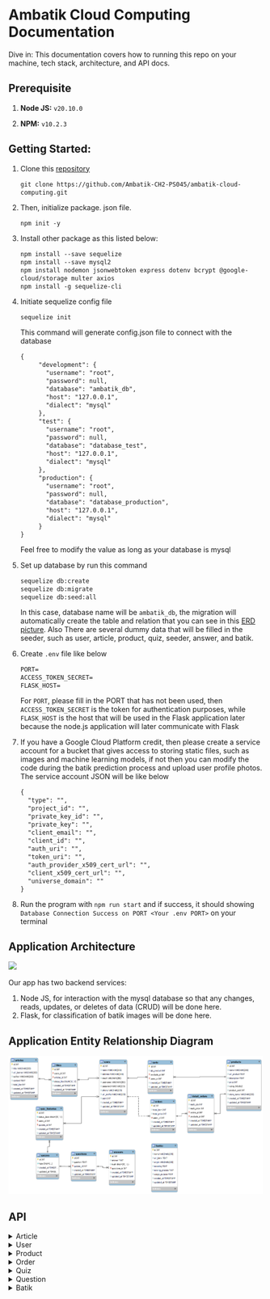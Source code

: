 # Ambatik Cloud Computing Documentation
Dive in: This documentation covers how to running this repo on your machine, tech stack, architecture, and API docs.

## Prerequisite

1. **Node JS:** `v20.10.0`

2. **NPM:** `v10.2.3`

## Getting Started:

1. Clone this [repository](https://github.com/Ambatik-CH2-PS045/ambatik-cloud-computing.git)
   
   ```
   git clone https://github.com/Ambatik-CH2-PS045/ambatik-cloud-computing.git
   ```
2. Then, initialize package. json file.
   ```
   npm init -y
   ```
3. Install other package as this listed below:
   ```
   npm install --save sequelize
   npm install --save mysql2
   npm install nodemon jsonwebtoken express dotenv bcrypt @google-cloud/storage multer axios
   npm install -g sequelize-cli
   ```
4. Initiate sequelize config file
   ```
   sequelize init
   ```
   This command will generate config.json file to connect with the database
   ```
   {
        "development": {
          "username": "root",
          "password": null,
          "database": "ambatik_db",
          "host": "127.0.0.1",
          "dialect": "mysql"
        },
        "test": {
          "username": "root",
          "password": null,
          "database": "database_test",
          "host": "127.0.0.1",
          "dialect": "mysql"
        },
        "production": {
          "username": "root",
          "password": null,
          "database": "database_production",
          "host": "127.0.0.1",
          "dialect": "mysql"
        }
   }

   ```
   Feel free to modify the value as long as your database is mysql
   
4. Set up database by run this command
   ```
   sequelize db:create
   sequelize db:migrate
   sequelize db:seed:all
   ```
   In this case, database name will be `ambatik_db`, the migration will automatically create the table and relation that you can see in this [ERD picture](https://github.com/Ambatik-CH2-PS045/ambatik-cloud-computing?tab=readme-ov-file#application-entity-relationship-diagram). Also There are several dummy data        that will be        filled in the seeder, such as user, article, product, quiz, seeder, answer, and    batik.

6. Create `.env` file like below
   ```
   PORT=
   ACCESS_TOKEN_SECRET=
   FLASK_HOST=
   ```
   For `PORT`, please fill in the PORT that has not been used, then `ACCESS_TOKEN_SECRET` is the token for authentication purposes, while `FLASK_HOST` is the host that will be used in the Flask application later    
   because the node.js application will later communicate with Flask

7. If you have a Google Cloud Platform credit, then please create a service account for a bucket that gives access to storing static files, such as images and machine learning models, if not then you can modify the code during the batik     prediction process and upload user profile photos. The service account JSON will be like below
   ```
   {
     "type": "",
     "project_id": "",
     "private_key_id": "",
     "private_key": "",
     "client_email": "",
     "client_id": "",
     "auth_uri": "",
     "token_uri": "",
     "auth_provider_x509_cert_url": "",
     "client_x509_cert_url": "",
     "universe_domain": ""
   }

   ```
8. Run the program with `npm run start` and if success, it should showing `Database Connection Success on PORT <Your .env PORT>` on your terminal

## Application Architecture
[ ![](https://github.com/Ambatik-CH2-PS045/ambatik-cloud-computing/blob/main/assets/application_architecture.jpg) ](https://github.com/Ambatik-CH2-PS045/ambatik-cloud-computing/blob/main/assets/application_architecture.jpg)

Our app has two backend services:
1. Node JS, for interaction with the mysql database so that any changes, reads, updates, or deletes of data (CRUD) will be done here.
2. Flask, for classification of batik images will be done here.

## Application Entity Relationship Diagram
[ ![](https://github.com/Ambatik-CH2-PS045/ambatik-cloud-computing/blob/main/assets/ERD_Ambatik.png) ](https://github.com/Ambatik-CH2-PS045/ambatik-cloud-computing/blob/main/assets/ERD_Ambatik.png)

## API
<details>
  <summary>Article</summary>
  
## Get all articles

  ```http
GET /article
```

**Parameters:**

| Parameter | Type | Description |
|---|---|---|
| `-` | `-` | `-` |

**Responses:**

```JSON
 {
    "error": false,
    "message": "Get all article success",
    "data": [
        {
            "id": 1,
            "title": "Istana Berbatik, Jokowi Pakai Batik Parang yang Biasa Dikenakan Raja",
            "url_banner": "https://storage.googleapis.com/ambatik_bucket/artikel_banner/artikel1.png",
            "author": "Devi Puspitasari - detikNews",
            "content": "Jakarta - Presiden Joko Widodo (Jokowi) hadiri acara Istana Berbatik di depan Istana Merdeka, Jalan Medan Merdeka Utara, Jakarta Pusat. Presiden Jokowi mengenakan batik coklat dengan motif Parang Barong yang biasa dikenakan raja. \n\nBerdasarkan keterangan dari Biro Pers Sekretariat Presiden, Minggu (1/10/2023), nama motif yang dipakai Presiden Jokowi adalah Batik Parang Barong Seling Kembang atau lengkapnya Parang Barong Seling Kembang Udan Riris. \n\nMotif batik yang dipakai oleh Jokowi memiliki makna, Motif Parang atau Memerangi. Motif itu memiliki makna seorang pemimpin harus berani bersikap tegas memerangi ketidak benaran yang ada. Motif batik Parang biasa dikenakan oleh Para Raja. \n\nKemudian, motif Udan Riris. Motif Hujan Gerimis memberikan kesejukan di tengah kondisi yang gersang/kering. Sementara itu, Ibu Negara Iriana Jokowi mengenakan kain batik motif truntum sebagai atasan, dan motif parang sebagai bawahan.",
            "total_like": 0,
            "createdAt": "2023-12-21T03:22:05.000Z",
            "updatedAt": "2023-12-21T03:22:05.000Z"
        },
        {
            "id": 2,
            "title": "Jokowi: Kita Harus Berani Perkenalkan Batik ke Acara Internasional",
            "url_banner": "https://storage.googleapis.com/ambatik_bucket/artikel_banner/artikel2.png",
            "author": "Yodie Hardiyan - Bisnis.com",
            "content": "Bisnis.com, JAKARTA--- Presiden Joko Widodo menyatakan masyarakat Indonesia harus berani memperkenalkan batik ke acara-acara internasional. Pernyataan itu disampaikan oleh Jokowi dalam acara peringatan Hari Batik Nasional ke-10 di Puro Mangkunegaran, Kota Surakarta, Rabu, (2/10/2019). \n\n“Kita juga harus berani memperkenalkan batik ke acara-acara internasional dan menjadikan batik sebagai duta budaya Indonesia pada masyarakat dunia,” tuturnya. Dalam kesempatan itu, Jokowi bercerita pertemuannya dengan mantan Perdana Menteri Australia, Malcolm Turnbull, beberapa waktu lalu. Saat itu, Turnbull datang dengan mengenakan batik yang telah disiapkan oleh Ibu Negara Iriana. Presiden mengaku dibuat pangling dengan penampilan Turnbull itu. “Saya pangling karena batiknya bagus sehingga betul-betul mengubah (gambaran) bahwa beliau bukan dari Australia, kelihatan dari Solo,” ucapnya. \n\nPresiden juga sangat senang mendengar bahwa pelajaran soal batik diberikan dalam muatan lokal di sejumlah sekolah. Saat Presiden menanyakan hal tersebut kepada salah satu pelajar SMK yang hadir dalam acara tersebut, pelajar itu menyampaikan bahwa pelajaran membatik diberikan di sekolah sebanyak tiga kali dalam seminggu. “Saya kira tiga kali sudah lebih dari cukup asal komitmen itu kita pegang terus sehingga komitmen untuk menjaga pengakuan Unesco yang menetapkan batik menjadi warisan kemanusiaan untuk budaya lisan dan nonbendawi betul-betul terus akan bisa kita pegang,” ujarnya.",
            "total_like": 0,
            "createdAt": "2023-12-21T03:22:05.000Z",
            "updatedAt": "2023-12-21T03:22:05.000Z"
        },

     ]
}
```

## Get liked article

  ```http
GET /article/like/:id (require bearer token)
```

**Parameters:**

| Parameter | Type | Description |
|---|---|---|
| `id` | `Integer` | required |

**Responses:**

```JSON
{
    "error": false,
    "message": "Get all liked article success",
    "data": [
        {
            "id": 1,
            "title": "Istana Berbatik, Jokowi Pakai Batik Parang yang Biasa Dikenakan Raja",
            "url_banner": "https://storage.googleapis.com/ambatik_bucket/artikel_banner/artikel1.png",
            "author": "Devi Puspitasari - detikNews",
            "content": "Jakarta - Presiden Joko Widodo (Jokowi) hadiri acara Istana Berbatik di depan Istana Merdeka, Jalan Medan Merdeka Utara, Jakarta Pusat. Presiden Jokowi mengenakan batik coklat dengan motif Parang Barong yang biasa dikenakan raja. \n\nBerdasarkan keterangan dari Biro Pers Sekretariat Presiden, Minggu (1/10/2023), nama motif yang dipakai Presiden Jokowi adalah Batik Parang Barong Seling Kembang atau lengkapnya Parang Barong Seling Kembang Udan Riris. \n\nMotif batik yang dipakai oleh Jokowi memiliki makna, Motif Parang atau Memerangi. Motif itu memiliki makna seorang pemimpin harus berani bersikap tegas memerangi ketidak benaran yang ada. Motif batik Parang biasa dikenakan oleh Para Raja. \n\nKemudian, motif Udan Riris. Motif Hujan Gerimis memberikan kesejukan di tengah kondisi yang gersang/kering. Sementara itu, Ibu Negara Iriana Jokowi mengenakan kain batik motif truntum sebagai atasan, dan motif parang sebagai bawahan.",
            "total_like": 1,
            "likes": [
                {
                    "id": 2,
                    "status_like": "1"
                }
            ]
        }
    ]
}
```

## Get article detail

  ```http
GET /article/details/:id/?userid
```

**Parameters:**

| Parameter | Type | Description |
|---|---|---|
| `id` | `Integer` | `Required` |
| `userid` | `Integer` | `Optional` |

**Responses:**

```JSON
{
    "error": false,
    "liked": false,
    "message": "Get detail article success with like status",
    "data": {
        "id": 1,
        "title": "Istana Berbatik, Jokowi Pakai Batik Parang yang Biasa Dikenakan Raja",
        "url_banner": "https://storage.googleapis.com/ambatik_bucket/artikel_banner/artikel1.png",
        "author": "Devi Puspitasari - detikNews",
        "content": "Jakarta - Presiden Joko Widodo (Jokowi) hadiri acara Istana Berbatik di depan Istana Merdeka, Jalan Medan Merdeka Utara, Jakarta Pusat. Presiden Jokowi mengenakan batik coklat dengan motif Parang Barong yang biasa dikenakan raja. \n\nBerdasarkan keterangan dari Biro Pers Sekretariat Presiden, Minggu (1/10/2023), nama motif yang dipakai Presiden Jokowi adalah Batik Parang Barong Seling Kembang atau lengkapnya Parang Barong Seling Kembang Udan Riris. \n\nMotif batik yang dipakai oleh Jokowi memiliki makna, Motif Parang atau Memerangi. Motif itu memiliki makna seorang pemimpin harus berani bersikap tegas memerangi ketidak benaran yang ada. Motif batik Parang biasa dikenakan oleh Para Raja. \n\nKemudian, motif Udan Riris. Motif Hujan Gerimis memberikan kesejukan di tengah kondisi yang gersang/kering. Sementara itu, Ibu Negara Iriana Jokowi mengenakan kain batik motif truntum sebagai atasan, dan motif parang sebagai bawahan.",
        "total_like": 1,
        "likes": []
    }
}
```

## Like or unlike article

  ```http
POST /article/like (require bearer token)
```

**Parameters:**

| Parameter | Type | Description |
|---|---|---|
| `-` | `-` | `-` |

**Request Body:**

```JSON
{
    "userId": 1,
    "articleId": 1
}
```

**Responses:**

Like
```JSON
{
    "error": false,
    "liked": true,
    "message": "Success like first time"
}
```


Unlike
```JSON
{
    "error": false,
    "liked": true,
    "message": "Success like first time"
}
```
</details>




<details>
  <summary>User</summary>
  
## User register

    ```http
POST /users/register
```
**Parameters:**

| Parameter | Type | Description |
|---|---|---|
| `-` | `-` | `-` |

**Request Body:**

```JSON
{
    "name": "Jean Doe",
    "email": "jeandoe@gmail.com",
    "username": "jeandoe",
    "password": "jeandoe123",
    "phone": "081234567890"
}
```

**Responses:**
<br>
Success register
```JSON
{
    "error": false,
    "message": "Success register"
}
```

Account already exist
```JSON
{
    "error": true,
    "message": "Username or email already registered yet"
}
```

## User login

    ```http
POST /users/login
```
**Parameters:**

| Parameter | Type | Description |
|---|---|---|
| `-` | `-` | `-` |

**Request Body:**

```JSON
{
    "error": true,
    "message": "Please regist first"
}
```

**Responses:**
<br>
Account not registered
```JSON
{
    "error": true,
    "message": "Please regist first"
}
```

Success login
```JSON
{
    "error": false,
    "message": "Login success",
    "data": {
        "id": 1,
        "accessToken": "eyJhbGciOiJIUzI1NiIsInR5cCI6IkpXVCJ9.eyJ1c2VybmFtZSI6ImpvaG5kb2UiLCJpYXQiOjE3MDMxNDg3Njd9.MH67wX73tS-Nz-Y1qZC8jWgqFdQQUrOXUDg0Sl0H4kk"
    }
}
```

## Get user details


  ```http
GET /users/details/:userid
```
**Parameters:**

| Parameter | Type | Description |
|---|---|---|
| `userid` | `integer` | `required` |

**Responses:**

```JSON
{
    "error": false,
    "message": "Get user details",
    "data": {
        "name": "john",
        "address": "Jakarta",
        "email": "john@example.com",
        "username": "johndoe",
        "phone": "08123456789",
        "url_profile": "https://static9.depositphotos.com/1074452/1184/i/450/depositphotos_11843630-stock-photo-jpg-key-shows-image-format.jpg",
        "point": 0
    }
}
```

## Change photo profile
  ```http
POST /users/upload
```
**Request Form Data:**

| Key | Type | Value |
|---|---|---|
| `file` | `file` | `file-name-example.jpg` |
| `userid` | `text` | `1` |

**Responses:**

```JSON
{
    "error": false,
    "uploaded": true,
    "message": "Success upload photo profile",
    "url": "https://storage.googleapis.com/ambatik_bucket/user_photo/21-12-2023-8-43-44Python-logo-notext.svg.png"
}
```

## Edit user profile
  ```http
POST /users/update/:userid (require bearer token)
```

**Request Body:**

```JSON
{
    "address": "Jakarta Selatan",
    "phone": "123456789011"
}
```

**Responses:**

```JSON
{
    "message": "Update profile success",
    "data": {
        "id": 3,
        "name": "Gek Ari",
        "address": "Jakarta Selatan",
        "email": "gekari420@gmail.com",
        "username": "gekari",
        "password": "$2b$10$13TjO0k5jZkI7x04FODypOdh.bh4hi7Pb6bXsC/i7Dk1oNuE1iQby",
        "phone": "123456789011",
        "url_profile": "https://storage.googleapis.com/ambatik_bucket/user_photo/21-12-2023-8-43-44Python-logo-notext.svg.png",
        "createdAt": "2023-12-21T05:52:36.000Z",
        "updatedAt": "2023-12-21T09:02:33.852Z"
    }
}
```

</details>

<details>
  <summary>Product</summary>

## Get all products

  ```http
GET /product
```

**Parameters:**

| Parameter | Type | Description |
|---|---|---|
| `-` | `-` | `-` |

**Responses:**

```JSON
{
    "error": false,
    "message": "Get all product success",
    "data": [
        {
            "id": 1,
            "name": "KAIN BATIK TULIS ASLI BAKARAN PATI",
            "url_product": "https://storage.googleapis.com/ambatik_bucket/produk_photo/produk1.png",
            "price": 135000,
            "rating": 4.9,
            "product_sold": 214,
            "store_name": "Deny Batik"
        },
        {
            "id": 2,
            "name": "Hadinata Batik Pria Kemeja Panjang Furing Semi Sutra Zafeer Zahra",
            "url_product": "https://storage.googleapis.com/ambatik_bucket/produk_photo/produk2.png",
            "price": 419000,
            "rating": 4.9,
            "product_sold": 264,
            "store_name": "Hadinata Batik Official Shop"
        },

    ]
}
```

## Get detail product

```http
GET /product/details/:productid 
```

**Parameters:**

| Parameter | Type | Description |
|---|---|---|
| `productid` | `Integer` | required |

**Responses:**

```JSON
{
    "error": false,
    "message": "Get detail Product success",
    "data": {
        "id": 1,
        "name": "KAIN BATIK TULIS ASLI BAKARAN PATI",
        "url_product": "https://storage.googleapis.com/ambatik_bucket/produk_photo/produk1.png",
        "description": "BATIK TULIS ASLI \nBatik Tulis Khas Bakaran Juwana Pati \nMohon Tanyakan Stok Sebelum Order \nBahan : Katun Prima \nUkuran : -+215x115",
        "price": 135000,
        "product_sold": 214,
        "store_name": "Deny Batik"
    }
}
```

## Get all product in cart 

  ```http
GET /product/cart/:userid (require bearer token)
```
**Parameters:**

| Parameter | Type | Description |
|---|---|---|
| `userid` | `Integer` | required |

**Responses:**

```JSON
{
    "error": false,
    "emptyCart": false,
    "message": "Get all product in cart success",
    "totalQty": 3,
    "grandTotal": 1125000,
    "data": [
        {
            "id": 1,
            "name": "KAIN BATIK TULIS ASLI BAKARAN PATI",
            "url_product": "https://storage.googleapis.com/ambatik_bucket/produk_photo/produk1.png",
            "price": 135000,
            "store_name": "Deny Batik",
            "total_qty": "1",
            "total_price": "135000"
        },
        {
            "id": 4,
            "name": "Laskala Batik Premium Slimfit Sandro 2.0 K08A331",
            "url_product": "https://storage.googleapis.com/ambatik_bucket/produk_photo/produk4.png",
            "price": 495000,
            "store_name": "Laskala Batik Official Shop",
            "total_qty": "2",
            "total_price": "990000"
        }
    ]
}
```

## Add / reduce product to cart

```http
POST /product/cart
```
**Request Body:**
<br>Add Product</br>

```JSON
{
    "userId": 1,
    "productId": 1,
    "command": "add"
}
```
<br>Reduce Product</br>

```JSON
{
    "userId": 1,
    "productId": 1,
    "command": "reduce"
}
```

**Responses:**
<br></br>

Success add product for the first time
```JSON
{
    "error": false,
    "firstTimeAdded": true,
    "message": "Added product for the first time into cart"
}
```
Success increment product by 1
```JSON
{
    "error": false,
    "firstTimeAdded": true,
    "message": "Added product for the first time into cart"
}
```
Success delete product from cart
```JSON
{
    "error": false,
    "reduce": true,
    "message": "Delete one product in cart"
}
```
Success decrement product by 1
```JSON
{
    "error": false,
    "reduce": true,
    "message": "Product already in cart, decrement qty product"
}
```
</details>

<details>
  <summary>Order</summary>

## Get all order by specified user id

  ```http
GET /order/:userid
```

**Parameters:**

| Parameter | Type | Description |
|---|---|---|
| `userid` | `Integer` | `required` |

**Responses:**
<br></br>

Success get all order by userid
```JSON
{
    "error": false,
    "availableOrder": true,
    "message": "Get all order success",
    "data": [
        {
            "id": 4,
            "total_item": 1,
            "total_price": 419000,
            "createdAt": "2023-12-21T05:43:14.000Z",
            "other_item": 0,
            "product.id": 2,
            "product.name": "Hadinata Batik Pria Kemeja Panjang Furing Semi Sutra Zafeer Zahra",
            "product.url_product": "https://storage.googleapis.com/ambatik_bucket/produk_photo/produk2.png"
        },
        {
            "id": 3,
            "total_item": 1,
            "total_price": 135000,
            "createdAt": "2023-12-21T04:21:31.000Z",
            "other_item": 0,
            "product.id": 1,
            "product.name": "KAIN BATIK TULIS ASLI BAKARAN PATI",
            "product.url_product": "https://storage.googleapis.com/ambatik_bucket/produk_photo/produk1.png"
        },
        {
            "id": 2,
            "total_item": 2,
            "total_price": 270000,
            "createdAt": "2023-12-21T03:30:01.000Z",
            "other_item": 0,
            "product.id": 1,
            "product.name": "KAIN BATIK TULIS ASLI BAKARAN PATI",
            "product.url_product": "https://storage.googleapis.com/ambatik_bucket/produk_photo/produk1.png"
        },
        {
            "id": 1,
            "total_item": 9,
            "total_price": 2037000,
            "createdAt": "2023-12-21T03:28:59.000Z",
            "other_item": 2,
            "product.id": 3,
            "product.name": "KAIN BATIK TULIS ASLI BAKARAN PATI",
            "product.url_product": "https://storage.googleapis.com/ambatik_bucket/produk_photo/produk3.png"
        }
    ]
}
```

## Get order details

  ```http
GET /order/details/:id/:userid
```

**Parameters:**

| Parameter | Type | Description |
|---|---|---|
| `id` | `Integer` | `required` |
| `userid` | `Integer` | `required` |

**Response**

```JSON
{
    "error": false,
    "message": "Get detail detail order",
    "data": [
        {
            "id": 1,
            "total_item": 9,
            "total_price": 2037000,
            "products": [
                {
                    "name": "KAIN BATIK TULIS ASLI BAKARAN PATI",
                    "url_product": "https://storage.googleapis.com/ambatik_bucket/produk_photo/produk1.png",
                    "price": 135000,
                    "store_name": "Deny Batik",
                    "detail_order": {
                        "each_qty": 4
                    }
                },
                {
                    "name": "Hadinata Batik Pria Kemeja Panjang Furing Semi Sutra Zafeer Zahra",
                    "url_product": "https://storage.googleapis.com/ambatik_bucket/produk_photo/produk2.png",
                    "price": 419000,
                    "store_name": "Hadinata Batik Official Shop",
                    "detail_order": {
                        "each_qty": 3
                    }
                },
                {
                    "name": "Batik Pria WAYANG SOGAN Full Furing Bahan Katun Halus High Quality",
                    "url_product": "https://storage.googleapis.com/ambatik_bucket/produk_photo/produk3.png",
                    "price": 120000,
                    "store_name": "Batik Dewa Ruci",
                    "detail_order": {
                        "each_qty": 2
                    }
                }
            ]
        }
    ]
}
```

## Checkout

  ```http
POST /article/like (require bearer token)
```

**Request Body:**

```JSON
{
    "totalqty": 1,
    "grandtotal": 935000,
    "userId": 1,
    "eachqtys": [1],
    "eachprices": [935000],
    "productIds": [1]
}
```

**Response**

Checkout
```JSON
{
    "error": false,
    "checkout": true,
    "message": "Successfully checkout product & remove product from cart"
}
```
</details>

<details>
  <summary>Quiz</summary>
  
  ## Get all quiz module

  ```http
GET /quiz/list/:userid
```

**Parameters:**
| Parameter | Type | Description |
|---|---|---|
| `userid` | `Integer` | `optional` |

**Responses:**

```JSON
{
    "error": false,
    "message": "Get all quiz type",
    "data": [
        {
            "id": 1,
            "type": "Quiz 1",
            "quiz_histories": []
        },
        {
            "id": 2,
            "type": "Quiz 2",
            "quiz_histories": []
        },
        {
            "id": 3,
            "type": "Quiz 3",
            "quiz_histories": []
        }
    ]
}
```

 ## Get quiz leaderboard

 ```http
 GET /quiz/leaderboard
 ```

**Parameters:**

| Parameter | Type | Description |
|---|---|---|
| `-` | `-` | `-` |

**Responses:**

```JSON
{
    "error": false,
    "message": "Get user leaderboard",
    "data": [
        {
            "name": "Austin Lieandro",
            "point": 200,
            "url_profile": "https://storage.googleapis.com/ambatik_bucket/user_photo/21-12-2023-3-23-40IMG_20231221_111712-1703132232312_7691825550391038764.jpg"
        },
        {
            "name": "adam",
            "point": 200,
            "url_profile": "https://storage.googleapis.com/ambatik_bucket/user_photo/default-photo-profile.png"
        },
        {
            "name": "Gek Ari",
            "point": 100,
            "url_profile": "https://storage.googleapis.com/ambatik_bucket/user_photo/21-12-2023-8-43-44Python-logo-notext.svg.png"
        },
        {
            "name": "john",
            "point": 0,
            "url_profile": "https://static9.depositphotos.com/1074452/1184/i/450/depositphotos_11843630-stock-photo-jpg-key-shows-image-format.jpg"
        },
    ]
}
```
## Submit quiz

```http
POST /quiz/submit
```

**Request Body:**

```JSON
{
    "userid": 1,
    "quizid": 1,
    "questionIds": [1,2,3,4,5],
    "answerIds": [2,7,10,14,19]
}
```

**Responses:**

```JSON
{
    "error": false,
    "message": "Submitted quiz and get result",
    "data": [
        {
            "summary": {
                "firstAttempt": true,
                "previousHighest": null,
                "totalCorrect": 5,
                "totalWrong": 0,
                "accumulatePoint": 500
            }
        }
    ]
}
```

</details>

<details>
  <summary>Question</summary>
  
  ## Get question based on quiz module

  ```http
GET /quiz/:quizId/question/:questionid
```

**Parameters:**

| Parameter | Type | Description |
|---|---|---|
| `quizid` | `Integer` | `required` |
| `questionid` | `Integer` | `required` |

**Responses:**

```JSON
{
    "error": false,
    "message": "Get question",
    "data": {
        "id": 1,
        "question": "Batik ini berasal dari Daerah Istimewa Yogyakarta, makna batik ini ialah cinta yang tumbuh kembali. Batik ini biasanya dipakai oleh orang tua pengantin pada hari pernikahan. Batik yang dimaksud adalah ….",
        "answers": [
            {
                "id": 1,
                "answer": "Batik Tambal",
                "questionId": 1
            },
            {
                "id": 2,
                "answer": "Batik Truntum",
                "questionId": 1
            },
            {
                "id": 3,
                "answer": "Batik Sogan",
                "questionId": 1
            },
            {
                "id": 4,
                "answer": "Batik Simbut",
                "questionId": 1
            }
        ]
    }
}
```



</details>

<details>
  <summary>Batik</summary>

  ## Get question based on quiz module

```http
GET /batik/
```  

**Parameters:**

| Parameter | Type | Description |
|---|---|---|
| `-` | `-` | `-` |

**Responses:**
```JSON
{
    "error": false,
    "message": "Get all batik success",
    "data": [
        {
            "id": 1,
            "name": "Batik Truntum",
            "url_batik": "https://storage.googleapis.com/ambatik_bucket/batik_photo/1_truntum.jpg",
            "origin": "Daerah Istimewa Yogyakarta"
        },
        {
            "id": 2,
            "name": "Batik Tambal",
            "url_batik": "https://storage.googleapis.com/ambatik_bucket/batik_photo/2_tambal.jpg",
            "origin": "Daerah Istimewa Yogyakarta"
        },
        {
            "id": 3,
            "name": "Batik Sogan",
            "url_batik": "https://storage.googleapis.com/ambatik_bucket/batik_photo/3_sogan.jpg",
            "origin": "Yogyakarta dan Solo"
        },
    ]
}
```

## Get batik details

```http
GET /batik/:id
```

**Parameters:**

| Parameter | Type | Description |
|---|---|---|
| `id` | `Integer` | `Required` |

**Responses:**
```JSON
{
    "error": false,
    "message": "Get selected batik",
    "data": {
        "name": "Batik Sogan",
        "url_batik": "https://storage.googleapis.com/ambatik_bucket/batik_photo/3_sogan.jpg",
        "origin": "Yogyakarta dan Solo",
        "meaning": "Batik Sogan adalah salah satu jenis batik klasik. Nama Sogan diambil dari pohon soga yang digunakan dalam proses pembuatan batik ini. Batik Sogan sendiri berasal dari Yogyakarta dan Solo. Namun, kedua batiknya tidak mirip. Perbedaan batiknya terletak di warna. Umumnya batik Sogan Yogya berwarna coklat tua, hitam dan putih. Sementara batik Sogan Solo didominasi warna orange muda dan coklat.",
        "making_process": "- Pengkhetelan: Membuat pola atau motif batik pada kertas \n- Menyorek: Memindahkan pola dari kertas ke kain \n- Menyanting: Melekatkan malam atau jaringan pada kain untuk menjaga pola \n- Menembok: Menyusun kain yang telah diperkhet dan disanting dengan lain \n- Nyelup: Melakukan proses nyelup untuk menjaga pola pada kain \n- Pewarnaan: Menggunakan cara mbabar untuk memperawatkan bahan dengan lain selama proses pembatikan \n- Pembersihan: Menyaring dan membersihkan kain yang telah melalui proses pembatikan",
        "usage_purpose": "Dulunya, batik ini dipakai raja-raja di Jawa khususnya keraton kesultanan Solo. Namun, sekarang dapat dipakai oleh siapa saja, baik warga keraton maupun orang biasa."
    },
    "products": [
        {
            "id": 3,
            "name": "Batik Pria WAYANG SOGAN Full Furing Bahan Katun Halus High Quality",
            "url_product": "https://storage.googleapis.com/ambatik_bucket/produk_photo/produk3.png",
            "price": 120000,
            "rating": 4.7,
            "product_sold": 461,
            "store_name": "Batik Dewa Ruci"
        },
        {
            "id": 19,
            "name": "Aryadawi Batik Sogan Blouse",
            "url_product": "https://storage.googleapis.com/ambatik_bucket/produk_photo/produk24.png",
            "price": 369000,
            "rating": 4.8,
            "product_sold": 100,
            "store_name": "DhieVine Batik"
        },
        {
            "id": 28,
            "name": "Batik Sogan Solo Pria Lengan Panjang Katun Premium Lapis Furing Adem",
            "url_product": "https://storage.googleapis.com/ambatik_bucket/produk_photo/sogan_1.jpg",
            "price": 203500,
            "rating": 4.9,
            "product_sold": 250,
            "store_name": "Batik Fauzana"
        },
        {
            "id": 29,
            "name": "Baju Kemeja Lengan Panjang Batik Sogan Katun",
            "url_product": "https://storage.googleapis.com/ambatik_bucket/produk_photo/sogan_2.jpg",
            "price": 150000,
            "rating": 5,
            "product_sold": 7,
            "store_name": "My Ethnic Batik"
        },
        {
            "id": 30,
            "name": "Kemeja Batik Pria Lengan Panjang Naga Bulan Sogan By Batik Florist",
            "url_product": "https://storage.googleapis.com/ambatik_bucket/produk_photo/sogan_3.jpg",
            "price": 160000,
            "rating": 5,
            "product_sold": 7,
            "store_name": "Galeri Batik Ardev"
        }
    ]
}
```

## Prediction and upload batik

```http
POST /batik/predict
```

**Request Form Data:**

| Key | Type | Value |
|---|---|---|
| `file` | `file` | `file-name-example.jpg` |

**Responses:**

```JSON
{
    "error": false,
    "message": "Get prediction batik",
    "batikName": "pring sedapur",
    "accuracy": 91.72,
    "data": {
        "id": 6,
        "name": "Batik Pring Sedapur",
        "url_batik": "https://storage.googleapis.com/ambatik_bucket/batik_photo/6_pring_sedapur.jpg",
        "origin": "Sidomukti, Jawa Timur",
        "meaning": "Pring Sedapur merupakan motif batik yang terkenal unik dan indah. Pasalnya, motif batik khas Jawa Timur ini memadukan corak pohon bambu, dengan unsur-unsur alam. Menjadikan tanaman bambu sebagai objek utama, batik motif Pring Sedapur melambangkan persatuan dan kekuatan.",
        "making_process": "Untuk mengembangkan produk batik Pring Sedapur, dapat dilakukan dengan menciptakan inovasi motif-motif baru yang lebih menarik dan juga campur \nProses pembuatan batik pada umumnya melibatkan beberapa tahap, seperti membuat pola, menggambar pola pada kain, mengaplikasikan malam pada bagian-bagian tertentu pada kain, pewarnaan, dan pembersihan \nSetiap motif batik memiliki ciri khas dan teknik pembuatan yang berbeda-beda, tergantung pada daerah asal dan tradisi yang berkembang di masyarakat setempat",
        "usage_purpose": "Motif batik khas Jawa Timur ini memadukan corak pohon bambu, dengan unsur-unsur alam. Menjadikan tanaman bambu sebagai objek utama, batik motif Pring Sedapur melambangkan persatuan dan kekuatan. Dengan kata lain, motif batik ini mengajarkan manusia untuk hidup bersama dan rukun satu sama lain."
    },
    "products": [
        {
            "id": 37,
            "name": "Pring Sedapur - Kemeja Batik",
            "url_product": "https://storage.googleapis.com/ambatik_bucket/produk_photo/sekar_jagad_3.jpg",
            "price": 245000,
            "rating": 5,
            "product_sold": 30,
            "store_name": "Krishan Batik"
        },
        {
            "id": 38,
            "name": "Pring Sedapur - Kemeja Batik",
            "url_product": "https://storage.googleapis.com/ambatik_bucket/produk_photo/pring_sedapur_1.jpg",
            "price": 245000,
            "rating": 5,
            "product_sold": 30,
            "store_name": "Krishan Batik"
        },
        {
            "id": 39,
            "name": "Promo Undurjoyo - Blouse Batik Motif Pring Sedapur Murah",
            "url_product": "https://storage.googleapis.com/ambatik_bucket/produk_photo/pring_sedapur_2.jpg",
            "price": 118800,
            "rating": 4.5,
            "product_sold": 45,
            "store_name": "Malek Shop"
        }
    ]
}
```

## Personalization
```http
POST /batik/personalization
```

**Request Body:**
```JSON
{
    "userAnswers": [2,2,2]
}
```

**Responses:**
```JSON
{
    "error": false,
    "message": "Get selected batik",
    "data": [
        {
            "id": 3,
            "name": "Sogan",
            "url_image": "https://storage.googleapis.com/ambatik_bucket/batik_photo/3_sogan.jpg"
        },
        {
            "id": 9,
            "name": "Nitik",
            "url_image": "https://storage.googleapis.com/ambatik_bucket/batik_photo/9_nitik.jpg"
        },
        {
            "id": 12,
            "name": "Kawung",
            "url_image": "https://storage.googleapis.com/ambatik_bucket/batik_photo/12_kawung.png"
        }
    ]
}
```

</details>

